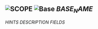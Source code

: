 ## ![$SCOPE$](.gitbook/assets/$SCOPE$.png) ![Base](.gitbook/assets/base.png) $BASE_NAME$

$HINTS$
$DESCRIPTION$
$FIELDS$
